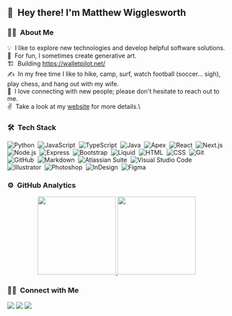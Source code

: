 <h2>👋 &nbsp;Hey there! I'm Matthew Wigglesworth </h2>

<!-- ## 👋 &nbsp;Hey there, I'm Matthew Wigglesworth -->

### 👨‍💻 &nbsp;About Me

💡 &nbsp;I like to explore new technologies and develop helpful software solutions.\
🌱 &nbsp;For fun, I sometimes create generative art.\
🏗 &nbsp;Building https://walletpilot.net/ \
✍️ &nbsp;In my free time I like to hike, camp, surf, watch football (soccer... sigh), play chess, and hang out with my wife.\
💬 &nbsp;I love connecting with new people; please don't hesitate to reach out to me.\
✌️ &nbsp;Take a look at my [website](https://www.mattwigg.com/) for more details.\

### 🛠 &nbsp;Tech Stack

![Python](https://img.shields.io/badge/-Python-05122A?style=flat&logo=python)&nbsp;
![JavaScript](https://img.shields.io/badge/-JavaScript-05122A?style=flat&logo=javascript)&nbsp;
![TypeScript](https://img.shields.io/badge/-TypseScript-05122A?style=flat&logo=typescript&logoColor=blue)&nbsp;
![Java](https://img.shields.io/badge/-Java-05122A?style=flat&logo=Java&logoColor=FFA518)&nbsp;
![Apex](https://img.shields.io/badge/-Apex-05122A?style=flat&logo=salesforce&logoColor=1572B6)&nbsp;
![React](https://img.shields.io/badge/-React-05122A?style=flat&logo=react)&nbsp;
![Next.js](https://img.shields.io/badge/-Next.js-05122A?style=flat&logo=nextdotjs&logoColor=FEFEFE)&nbsp;
![Node.js](https://img.shields.io/badge/-Node.js-05122A?style=flat&logo=node.js)&nbsp;
![Express](https://img.shields.io/badge/-Express-05122A?style=flat&logo=express&logoColor=white)&nbsp;
![Bootstrap](https://img.shields.io/badge/-Bootstrap-05122A?style=flat&logo=bootstrap&logoColor=563D7C)&nbsp;
![Liquid](https://img.shields.io/badge/-Liquid-05122A?style=flat&logo=shopify&logoColor=lightgreen)&nbsp;
![HTML](https://img.shields.io/badge/-HTML-05122A?style=flat&logo=HTML5)&nbsp;
![CSS](https://img.shields.io/badge/-CSS-05122A?style=flat&logo=CSS3&logoColor=1572B6)&nbsp;
![Git](https://img.shields.io/badge/-Git-05122A?style=flat&logo=git)&nbsp;
![GitHub](https://img.shields.io/badge/-GitHub-05122A?style=flat&logo=github)&nbsp;
![Markdown](https://img.shields.io/badge/-Markdown-05122A?style=flat&logo=markdown)&nbsp;
![Atlassian Suite](https://img.shields.io/badge/-Atlassian%20Suite-05122A?style=flat&logo=atlassian&logoColor=blue)&nbsp;
![Visual Studio Code](https://img.shields.io/badge/-Visual%20Studio%20Code-05122A?style=flat&logo=visual-studio-code&logoColor=007ACC)&nbsp;
![Illustrator](https://img.shields.io/badge/-Illustrator-05122A?style=flat&logo=adobe-illustrator)&nbsp;
![Photoshop](https://img.shields.io/badge/-Photoshop-05122A?style=flat&logo=adobe-photoshop)&nbsp;
![InDesign](https://img.shields.io/badge/-InDesign-05122A?style=flat&logo=adobe-indesign)&nbsp;
![Figma](https://img.shields.io/badge/-Figma-05122A?style=flat&logo=figma)&nbsp;

### ⚙️ &nbsp;GitHub Analytics

<p align="center">
  <a href="https://github.com/Matt-Wigg/">
  <img height="180em" src="https://github-readme-stats-eight-theta.vercel.app/api?username=Matt-Wigg&show_icons=true&theme=algolia&include_all_commits=true&count_private=true"/>
  <img height="180em" src="https://github-readme-stats-eight-theta.vercel.app/api/top-langs/?username=Matt-Wigg&layout=compact&langs_count=8&theme=algolia"/>
  </a>
</p>

### 🤝🏻 &nbsp;Connect with Me

<p align="left">
<a href="https://www.mattwigg.com"><img src="https://img.shields.io/badge/Personal%3A-mattwigg-black"/></a>
<a href="https://linkedin.com/in/matt-wigg"><img src="https://img.shields.io/badge/Professional%3A-linkedin-blue"/></a>
<a href="https://www.instagram.com/matt_wigg_/"><img src="https://img.shields.io/badge/Social%3A-instagram-ff69b4"/></a>
</p>

